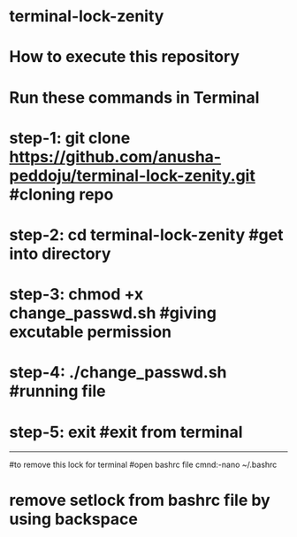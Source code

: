 # terminal-lock-zenity
# How to execute this repository
# Run these commands in Terminal
# step-1: git clone  https://github.com/anusha-peddoju/terminal-lock-zenity.git #cloning repo
# step-2: cd terminal-lock-zenity #get into directory
# step-3: chmod +x change_passwd.sh #giving excutable permission
# step-4: ./change_passwd.sh #running file
# step-5: exit #exit from terminal
-----------------------------------------
#to remove this lock for terminal
      #open bashrc file
      cmnd:-nano ~/.bashrc
# remove setlock from bashrc file by using backspace
